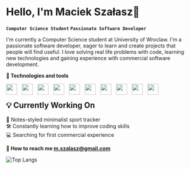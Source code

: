 # Hello, I'm Maciek Szałasz👋

**`Computer Science Student`** **`Passionate Software Developer`**

I'm currently a Computer Science student at University of Wroclaw. I'm a passionate software developer, eager to learn and create projects that people will find useful.
I love solving real life problems with code, learning new technologies and gaining experience with commercial software development.

**🧰 Technologies and tools**

<img width="30px" height="30px" align="left" style="padding-right:10px;" src="https://cdn.jsdelivr.net/gh/devicons/devicon@latest/icons/nextjs/nextjs-original.svg" />
<img width="30px" height="30px" align="left" style="padding-right:10px;" src="https://cdn.jsdelivr.net/gh/devicons/devicon@latest/icons/javascript/javascript-original.svg" />
<img width="30px" height="30px" align="left" style="padding-right:10px;" src="https://cdn.jsdelivr.net/gh/devicons/devicon@latest/icons/typescript/typescript-original.svg" />
<img width="30px" height="30px" align="left" style="padding-right:10px;" src="https://cdn.jsdelivr.net/gh/devicons/devicon@latest/icons/react/react-original.svg" />
<img width="30px" height="30px" align="left" style="padding-right:10px;" src="https://cdn.jsdelivr.net/gh/devicons/devicon@latest/icons/tailwindcss/tailwindcss-original.svg" />
<img width="30px" height="30px" align="left" style="padding-right:10px;" src="https://cdn.jsdelivr.net/gh/devicons/devicon@latest/icons/python/python-original.svg" />
<img width="30px" height="30px" align="left" style="padding-right:10px;" src="https://cdn.jsdelivr.net/gh/devicons/devicon@latest/icons/java/java-original.svg" />
<img width="30px" height="30px" align="left" style="padding-right:10px;" src="https://cdn.jsdelivr.net/gh/devicons/devicon@latest/icons/mongodb/mongodb-original.svg" />
<img width="30px" height="30px" align="left" style="padding-right:10px;" src="https://cdn.jsdelivr.net/gh/devicons/devicon@latest/icons/git/git-original.svg" />
<img width="30px" height="30px" align="left" style="padding-right:10px;" src="https://cdn.jsdelivr.net/gh/devicons/devicon@latest/icons/postgresql/postgresql-original.svg" />
<br/>
          
## 💡 Currently Working On
🥊 Notes-styled minimalist sport tracker
<br/>
🛠️ Constantly learning how to improve coding skills
<br/>
💻 Searching for first commercial experience


**📧 How to reach me m.szalasz@gmail.com**



![Top Langs](https://github-readme-stats.vercel.app/api/top-langs/?username=mszal449&layout=compact&theme=dark&use_icons=true)
